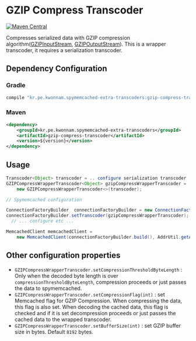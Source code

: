 # GZIP Compress Transcoder
[![Maven Central](https://maven-badges.herokuapp.com/maven-central/kr.pe.kwonnam.spymemcached-extra-transcoders/gzip-compress-transcoder/badge.svg)](https://maven-badges.herokuapp.com/maven-central/kr.pe.kwonnam.spymemcached-extra-transcoders/gzip-compress-transcoder)

Compresses serialized data with GZIP compression algorithm([GZIPInputStream](https://docs.oracle.com/javase/7/docs/api/java/util/zip/GZIPInputStream.html), [GZIPOutputStream](https://docs.oracle.com/javase/7/docs/api/java/util/zip/GZIPOutputStream.html)).
This is a wrapper transcoder, it requires a serialization transcoder.

## Dependency Configuration
### Gradle
```groovy
compile "kr.pe.kwonnam.spymemcached-extra-transcoders:gzip-compress-transcoder:${version}"
```

### Maven
```xml
<dependency>
    <groupId>kr.pe.kwonnam.spymemcached-extra-transcoders</groupId>
    <artifactId>gzip-compress-transcoder</artifactId>
    <version>${version}</version>
</dependency>
```

## Usage
```java
Transcoder<Object> transcoder = .. configure serialization transcoder ..;
GZIPCompressWrapperTranscoder<Object> gzipCompressWrapperTranscoder = 
    new GZIPCompressWrapperTranscoder<>(transcoder);

// Spymemcached configuration

ConnectionFactoryBuilder  connectionFactoryBuilder = new ConnectionFactoryBuilder();
connectionFactoryBuilder.setTranscoder(gzipCompressWrapperTranscoder);
  // ... configure etc ...

MemcachedClient memcachedClient = 
    new MemcachedClient(connectionFactoryBuilder.build(), AddrUtil.getAddresses("memcachedhost:port"));
```

## Other configuration properties
* `GZIPCompressWrapperTranscoder.setCompressionThresholdByteLength` : Only when the decoded byte length is over `compressionThresholdByteLength`, compression proceeds or just passes the data to spymemcached.
* `GZIPCompressWrapperTranscoder.setCompressionFlag(int)` : set Memcached flag for GZIP Compression. When compressing the data, this flag is also set. When decoding the cached data, this flag is checked and if it is set decompression proceeds or just passes the cached data to the wrapped transcoder.
* `GZIPCompressWrapperTranscoder.setBufferSize(int)` : set GZIP buffer size in bytes. Default `8192` bytes.
